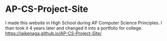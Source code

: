 # AP-CS-Project-Site
I made this website in High School during AP Computer Science Principles. I than took it 4 years later and changed it into a portfolio for college.
https://jaikenaga.github.io/AP-CS-Project-Site/
